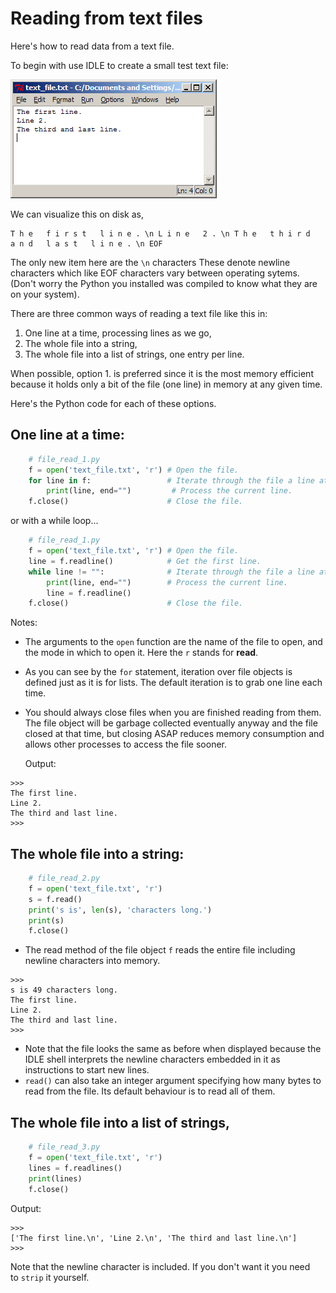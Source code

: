 # Reading from text files

Here's how to read data from a text file.

To begin with use IDLE to create a small test text file:

![.](03_text_file.png)

We can visualize this on disk as,

  
```plaintext
T h e   f i r s t   l i n e . \n L i n e   2 . \n T h e   t h i r d   a n d   l a s t   l i n e . \n EOF
```

The only new item here are the `\n` characters These denote newline
characters which like EOF characters vary between operating sytems.
(Don't worry the Python you installed was compiled to know what they
are on your system).

There are three common ways of reading a text file like this in:

1.  One line at a time, processing lines as we go,
2.  The whole file into a string,
3.  The whole file into a list of strings, one entry per line.

When possible, option 1. is preferred since it is the most memory
efficient because it holds only a bit of the file (one line) in memory
at any given time.

Here's the Python code for each of these options.

## One line at a time:

```python
    # file_read_1.py
    f = open('text_file.txt', 'r') # Open the file.
    for line in f:                 # Iterate through the file a line at a time.
        print(line, end="")         # Process the current line.
    f.close()                      # Close the file.
```

or with a while loop...

```python
    # file_read_1.py
    f = open('text_file.txt', 'r') # Open the file.
    line = f.readline()            # Get the first line.
    while line != "":              # Iterate through the file a line at a time.
        print(line, end="")        # Process the current line.
        line = f.readline()
    f.close()                      # Close the file.
```

Notes:

-   The arguments to the `open` function are the name of the file to
    open, and the mode in which to open it. Here the `r` stands
    for **read**.
-   As you can see by the `for` statement, iteration over file
    objects is defined just as it is for lists. The default
    iteration is to grab one line each time.
-   You should always close files when you are finished reading from
    them. The file object will be garbage collected eventually
    anyway and the file closed at that time, but closing ASAP
    reduces memory consumption and allows other processes to access
    the file sooner.

    Output:

```plaintext
>>> 
The first line.
Line 2.
The third and last line.
>>>
```

## The whole file into a string:

```python
    # file_read_2.py
    f = open('text_file.txt', 'r')
    s = f.read()
    print('s is', len(s), 'characters long.')
    print(s)
    f.close()
```

-   The read method of the file object `f` reads the entire file
    including newline characters into memory.

  
```plaintext
>>> 
s is 49 characters long.
The first line.
Line 2.
The third and last line.
>>> 
```

-   Note that the file looks the same as before when displayed
    because the IDLE shell interprets the newline characters
    embedded in it as instructions to start new lines.
-   `read()` can also take an integer argument specifying how many
    bytes to read from the file. Its default behaviour is to read
    all of them.

## The whole file into a list of strings,

```python
    # file_read_3.py
    f = open('text_file.txt', 'r')
    lines = f.readlines()
    print(lines)
    f.close()
```

Output:

```plaintext
>>> 
['The first line.\n', 'Line 2.\n', 'The third and last line.\n']
>>>
```

Note that the newline character is included. If you don't want it
you need to `strip` it yourself.
